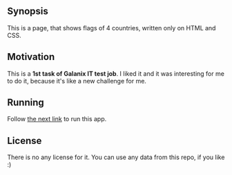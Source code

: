 ## Synopsis

This is a page, that shows flags of 4 countries, written only on HTML and CSS.

## Motivation

This is a **1st task of Galanix IT test job**. I liked it and it was interesting for me to do it, because it's like a new challenge for me.

## Running

Follow [the next link](https://cdn.rawgit.com/NRJman/Galanix-IT-test-job/edaf86d4/Task%201/index.html) to run this app.  

## License

There is no any license for it. You can use any data from this repo, if you like :)
